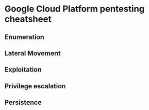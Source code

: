 # Google Cloud Platform pentesting cheatsheet
## Enumeration

## Lateral Movement

## Exploitation

## Privilege escalation

## Persistence
